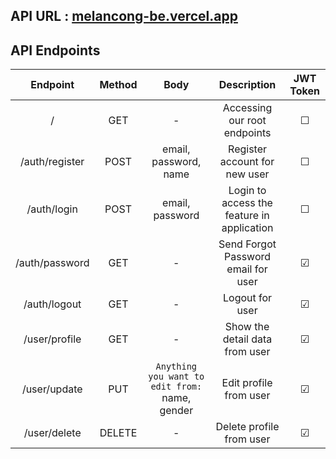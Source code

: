 ## API URL : [melancong-be.vercel.app](https://melancong-be.vercel.app/)
## API Endpoints
|             Endpoint        | Method |                                                      Body                        |                     Description                   | JWT Token |
| :-------------------------: | :----: | :------------------------------------------------------------------------------: | :-----------------------------------------------: | :-------: |  
|   /                         |   GET  |                                   -                                              | Accessing our root endpoints                      |  &#9744;  |
|   /auth/register            |  POST  |                           email, password, name                                  | Register account for new user                     |  &#9744;  |
|   /auth/login               |  POST  |                             email, password                                      | Login to access the feature in application        |  &#9744;  |
|   /auth/password            |   GET  |                                    -                                             | Send Forgot Password email for user               |  &#9745;  |
|   /auth/logout              |   GET  |                                    -                                             | Logout for user                                   |  &#9745;  |
|   /user/profile             |   GET  |                                   -                                              | Show the detail data from user                    |  &#9745;  |
|   /user/update              |   PUT  |`Anything you want to edit from:` name, gender                                    | Edit profile from user                            |  &#9745;  | 
|   /user/delete              | DELETE |                                   -                                              | Delete profile from user                          |  &#9745;  |
